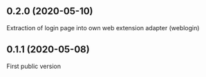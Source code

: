 ## 0.2.0 (2020-05-10)

Extraction of login page into own web extension adapter (weblogin)

## 0.1.1 (2020-05-08)

First public version